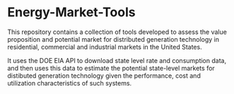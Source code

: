 # Energy-Market-Tools

This repository contains a collection of tools developed to assess the value proposition and potential market for distributed generation technology in residential, commercial and industrial markets in the United States.

It uses the DOE EIA API to download state level rate and consumption data, and then uses this data to estimate the potential state-level markets for distibuted generation technology given the performance, cost and utilization characteristics of such systems.

